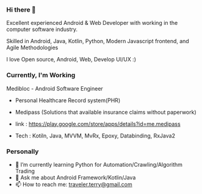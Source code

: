 ### Hi there 👋



Excellent experienced Android & Web Developer with working in the computer software industry.

Skilled in Android, Java, Kotlin, Python, Modern Javascript frontend, and Agile Methodologies

I love Open source, Android, Web, Develop UI/UX :) 

### Currently, I'm Working
Medibloc - Android Software Engineer

- Personal Healthcare Record system(PHR)

- Medipass (Solutions that available insurance claims without paperwork)

- link : https://play.google.com/store/apps/details?id=me.medipass

- Tech : Kotiln, Java, MVVM, MvRx, Epoxy, Databinding, RxJava2

### Personally

- 🌱 I’m currently learning Python for Automation/Crawling/Algorithm Trading
- 💬 Ask me about Android Framework/Kotlin/Java
- 📫 How to reach me: traveler.terry@gmail.com


<!--
**TerryJung/TerryJung** is a ✨ _special_ ✨ repository because its `README.md` (this file) appears on your GitHub profile.
My N
Here are some ideas to get you started:

- 🔭 
- 🌱 I’m currently learning 
- 👯 I’m looking to collaborate on ...
- 🤔 I’m looking for help with ...
- 💬 Ask me about ...
- 📫 How to reach me: ...
- 😄 Pronouns: ...
- ⚡ Fun fact: ...
-->
